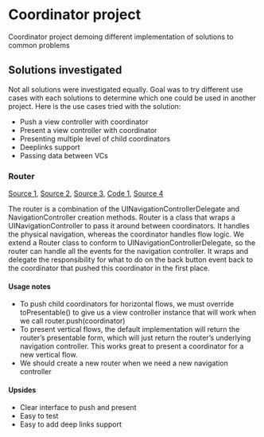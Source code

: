 # Coordinator project
Coordinator project demoing different implementation of solutions to common problems

## Solutions investigated
Not all solutions were investigated equally. Goal was to try different use cases with each solutions to determine which one could be used in another project. Here is the use cases tried with the solution:
- Push a view controller with coordinator
- Present a view controller with coordinator
- Presenting multiple level of child coordinators
- Deeplinks support
- Passing data between VCs

### Router
[Source 1](https://hackernoon.com/coordinators-routers-and-back-buttons-c58b021b32a), [Source 2](https://benoitpasquier.com/coordinator-pattern-navigation-back-button-swift/), [Source 3](https://www.kodeco.com/books/design-patterns-by-tutorials/v3.0/chapters/23-coordinator-pattern),  [Code 1](https://github.com/imaccallum/CoordinatorKit?ref=hackernoon.com), [Source 4](https://medium.com/hackernoon/coordinators-routers-and-back-buttons-c58b021b32a)

The router is a combination of the UINavigationControllerDelegate and NavigationController creation methods. Router is a class that wraps a UINavigationController to pass it around between coordinators. It handles the physical navigation, whereas the coordinator handles flow logic. We extend a Router class to conform to UINavigationControllerDelegate, so the router can handle all the events for the navigation controller. It wraps and delegate the responsibility for what to do on the back button event back to the coordinator that pushed this coordinator in the first place.
#### Usage notes
- To push child coordinators for horizontal flows, we must override toPresentable() to give us a view controller instance that will work when we call router.push(coordinator) 
- To present vertical flows, the default implementation will return the router’s presentable form, which will just return the router’s underlying navigation controller. This works great to present a coordinator for a new vertical flow.
- We should create a new router when we need a new navigation controller
#### Upsides
- Clear interface to push and present
- Easy to test
- Easy to add deep links support

